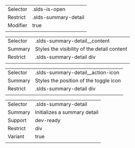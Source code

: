 
|  |  |
|-------|-------|
| Selector | .slds-is-open |
| Restrict | .slds-summary-detail |
| Modifier | true |
|  |  |


|  |  |
|-------|-------|
| Selector | .slds-summary-detail__content |
| Summary | Styles the visibility of the detail content |
| Restrict | .slds-summary-detail div |
|  |  |


|  |  |
|-------|-------|
| Selector | .slds-summary-detail__action-icon |
| Summary | Styles the position of the toggle icon |
| Restrict | .slds-summary-detail div |
|  |  |


|  |  |
|-------|-------|
| Selector | .slds-summary-detail |
| Summary | Initializes a summary detail |
| Support | dev-ready |
| Restrict | div |
| Variant | true |
|  |  |

